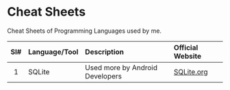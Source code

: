 # Cheat Sheets

Cheat Sheets of Programming Languages used by me.


| Sl# | Language/Tool | Description | Official Website |
|:---:|:-----------|:---------|:------------|
| 1 | SQLite | Used more by Android Developers | [SQLite.org](https://www.sqlite.org/index.html) |

